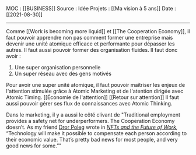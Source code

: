 MOC : [[BUSINESS]]
Source : Idée
Projets : [[Ma vision à 5 ans]]
Date : [[2021-08-30]]
***

Comme [[Work is becoming more liquid]] et [[The Cooperation Economy]], il faut pouvoir apprendre non pas comment former une entreprise mais devenir une unité atomique efficace et performante pour dépasser les autres.
Il faut aussi pouvoir former des organisation fluides.
Il faut donc avoir : 
1. Une super organisation personnelle
2. Un super réseau avec des gens motivés

Pour avoir une super unité atomique, il faut pouvoir maîtriser les enjeux de l'attention stimulée grâce à Atomic Marketing et de l'atention dirigée avec Atomic Timing. 
[[Économie de l'attention]]
[[Retour sur attention]]
Il faut aussi pouvoir gérer ses flux de connaissances avec Atomic Thinking. 

Dans le marketing, il y a aussi le côté clivant de "Traditional employment provides a safety net for underperformers. The Cooperation Economy doesn’t. As my friend [Dror Poleg](https://twitter.com/drorpoleg) wrote in _[NFTs and the Future of Work](https://www.drorpoleg.com/nfts-and-the-future-of-work/),_ “Technology will make it possible to compensate each person according to their economic value. That’s pretty bad news for most people, and very good news for some.”"
